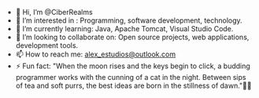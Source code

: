 - 👋 Hi, I’m @CiberRealms
- 👀 I’m interested in : Programming, software development, technology.
- 🌱 I’m currently learning: Java, Apache Tomcat, Visual Studio Code.
- 💞️ I’m looking to collaborate on: Open source projects, web applications, development tools.
- 📫 How to reach me: alex_estudios@outlook.com
- ⚡ Fun fact: "When the moon rises and the keys begin to click, a budding programmer works with the cunning of a cat in the night. Between sips of tea and soft purrs, the best ideas are born in the stillness of dawn."🌙🐾
<!---
CiberRealms/CiberRealms is a ✨ special ✨ repository because its `README.md` (this file) appears on your GitHub profile.
You can click the Preview link to take a look at your changes.
--->
